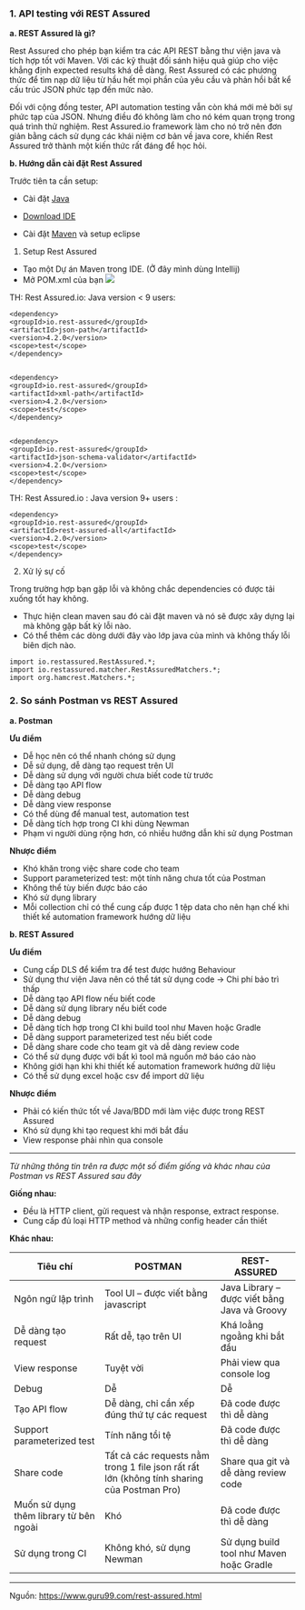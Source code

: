 ### 1. API testing với REST Assured
**a. REST Assured là gì?**

Rest Assured cho phép bạn kiểm tra các API REST bằng thư viện java và tích hợp tốt với Maven. Với các kỹ thuật đối sánh hiệu quả giúp cho việc khẳng định expected results khá dễ dàng. Rest Assured có các phương thức để tìm nạp dữ liệu từ hầu hết mọi phần của yêu cầu và phản hồi bất kể cấu trúc JSON phức tạp đến mức nào.

Đối với cộng đồng tester, API automation testing vẫn còn khá mới mẻ bởi sự phức tạp của JSON. Nhưng điều đó không làm cho nó kém quan trọng trong quá trình thử nghiệm. Rest Assured.io framework làm cho nó trở nên đơn giản bằng cách sử dụng các khái niệm cơ bản về java core, khiến Rest Assured trở thành một kiến thức rất đáng để học hỏi.

**b. Hướng dẫn cài đặt Rest Assured**

Trước tiên ta cần setup: 
- Cài đặt [Java](https://www.guru99.com/install-java.html)

- [ Download IDE](https://www.eclipse.org/downloads/) 

- Cài đặt [Maven](https://www.guru99.com/maven-jenkins-with-selenium-complete-tutorial.html) và setup eclipse
1. Setup Rest Assured

- Tạo một Dự án Maven trong IDE. (Ở đây mình dùng Intellij)
- Mở POM.xml của bạn
![](https://images.viblo.asia/1b936402-ce1f-491e-8363-60bbffa4d9a0.png)

TH: Rest Assured.io: Java version < 9 users:

```
<dependency>
<groupId>io.rest-assured</groupId>
<artifactId>json-path</artifactId>
<version>4.2.0</version>
<scope>test</scope>
</dependency>


<dependency>
<groupId>io.rest-assured</groupId>
<artifactId>xml-path</artifactId>
<version>4.2.0</version>
<scope>test</scope>
</dependency>


<dependency>
<groupId>io.rest-assured</groupId>
<artifactId>json-schema-validator</artifactId>
<version>4.2.0</version>
<scope>test</scope>
</dependency>
```

TH: Rest Assured.io : Java version 9+ users :
```
<dependency>
<groupId>io.rest-assured</groupId>
<artifactId>rest-assured-all</artifactId>
<version>4.2.0</version>
<scope>test</scope>
</dependency>
```
2. Xử lý sự cố

Trong trường hợp bạn gặp lỗi và không chắc dependencies có được tải xuống tốt hay không.

- Thực hiện clean maven sau đó cài đặt maven và nó sẽ được xây dựng lại mà không gặp bất kỳ lỗi nào.
-  Có thể thêm các dòng dưới đây vào lớp java của mình và không thấy lỗi biên dịch nào.

```
import io.restassured.RestAssured.*;
import io.restassured.matcher.RestAssuredMatchers.*;
import org.hamcrest.Matchers.*;
```
### 2. So sánh Postman vs REST Assured
**a. Postman**

**Ưu điểm**

- Dễ học nên có thể nhanh chóng sử dụng 
- Dễ sử dụng, dễ dàng tạo request trên UI
- Dễ dàng sử dụng với người chưa biết code từ trước
- Dễ dàng tạo API flow
- Dễ dàng debug
- Dễ dàng view response
- Có thể dùng để manual test, automation test
- Dễ dàng tích hợp trong CI khi dùng Newman
- Phạm vi người dùng rộng hơn, có nhiều hướng dẫn khi sử dụng Postman 

**Nhược điểm**
- Khó khăn trong việc share code cho team 
- Support parameterized test: một tính năng chưa tốt của Postman
- Không thể tùy biến được báo cáo 
- Khó sử dụng library 
- Mỗi collection chỉ có thể cung cấp được 1 tệp data cho nên hạn chế khi thiết kế automation framework hướng dữ liệu

**b. REST Assured**

**Ưu điểm**
- Cung cấp DLS để kiểm tra để test được hướng Behaviour 
- Sử dụng thư viện Java nên có thể tát sử dụng code -> Chi phí bảo trì thấp
- Dễ dàng tạo API flow nếu biết code
- Dễ dàng sử dụng library nếu biết code 
- Dễ dàng debug
- Dễ dàng tích hợp trong CI khi build tool như Maven hoặc Gradle
- Dễ dàng support parameterized test nếu biết code
- Dễ dàng share code cho team git và dễ dàng review code
- Có thể sử dụng được với bất kì tool mã nguồn mở báo cáo nào
- Không giới hạn khi khi thiết kế automation framework hướng dữ liệu
- Có thể sử dụng excel hoặc csv để import dữ liệu 

**Nhược điểm**
- Phải có kiến thức tốt về Java/BDD mới làm việc được trong REST Assured
- Khó sử dụng khi tạo request khi mới bắt đầu 
- View response phải nhìn qua console 
----------------------
*Từ những thông tin trên ra được một số điểm giống và khác nhau của Postman vs REST Assured sau đây*

**Giống nhau:**
* Đều là HTTP client, gửi request và nhận response, extract response.
* Cung cấp đủ loại HTTP method và những config header cần thiết

**Khác nhau:**


| Tiêu chí | POSTMAN| REST-ASSURED |
| -------- | -------- | -------- |
| Ngôn ngữ lập trình     | Tool UI – được viết bằng javascript     | Java Library – được viết bằng Java và Groovy     |
| Dễ dàng tạo request	     | Rất dễ, tạo trên UI	     | 	Khá loằng ngoằng khi bắt đầu     |
| View response     | Tuyệt vời     | Phải view qua console log     |
| Debug     | Dễ     | Dễ     |
| Tạo API flow     | Dễ dàng, chỉ cần xếp đúng thứ tự các request    | Đã code được thì dễ dàng      |
| Support parameterized test     | Tính năng tồi tệ     | Đã code được thì dễ dàng     |
| Share code     | Tất cả các requests nằm trong 1 file json rất rất lớn (không tính sharing của Postman Pro)     | Share qua git và dễ dàng review code     |
| Muốn sử dụng thêm library từ bên ngoài	     | Khó     | Đã code được thì dễ dàng     |
| Sử dụng trong CI	     | Không khó, sử dụng Newman	     | Sử dụng build tool như Maven hoặc Gradle |



-------------------------------

Nguồn: https://www.guru99.com/rest-assured.html